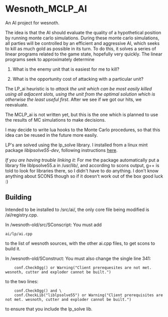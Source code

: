 Wesnoth_MCLP_AI
===============

An AI project for wesnoth. 

The idea is that the AI should evaluate the quality of a hypothetical position by running monte carlo simulations. 
During these monte carlo simulations, all parties will be controlled by an efficient and aggressive AI, which seeks
to kill as much gold as possible in its turn. To do this, it solves a series of linear programs related to the game
state, hopefully very quickly. The linear programs seek to approximately determine

1) What is the enemy unit that is easiest for me to kill?

2) What is the opportunity cost of attacking with a particular unit?

The LP_ai heuristic is to *attack the unit which can be most easily killed using all adjacent slots, using the 
unit from the optimal solution which is otherwise the least useful first*. After we see if we got our hits, we reevaluate.

The MCLP_ai is not written yet, but this is the one which is planned to use the results of MC simulations to make decisions.

I may decide to write lua hooks to the Monte Carlo procedures, so that this idea can be reused in the future more easily.

LP's are solved using the lp_solve library. I installed from a linux mint package *liblpsolve55-dev*, following instructions <a href="http://web.mit.edu/lpsolve/doc/Build.htm#Implicit linking with the lpsolve static library ">here</a>.

*If you are having trouble linking it:* For me the package automatically put a library file liblpsolve55.a in /usr/lib/, and according to scons output, g++ is told to look for libraries there, so I didn't have to do anything. I don't know anything about SCONS though so if it doesn't work out of the box good luck :)


Building
--------

Intended to be installed to /src/ai/, the only core file being modified is /ai/registry.cpp. 

In /wesnoth-old/src/SConscript: You must add 

    ai/lp/ai.cpp 
    
to the list of wesnoth sources, with the other ai.cpp files, to get scons to build it.

In /wesnoth-old/SConstruct: You must also change the single line 341:

        conf.CheckOgg() or Warning("Client prerequesites are not met. wesnoth, cutter and exploder cannot be built.")

to the two lines:

        conf.CheckOgg() and \
        conf.CheckLib("liblpsolve55") or Warning("Client prerequisites are not met. wesnoth, cutter and exploder cannot be built.")

to ensure that you include the lp_solve lib.
